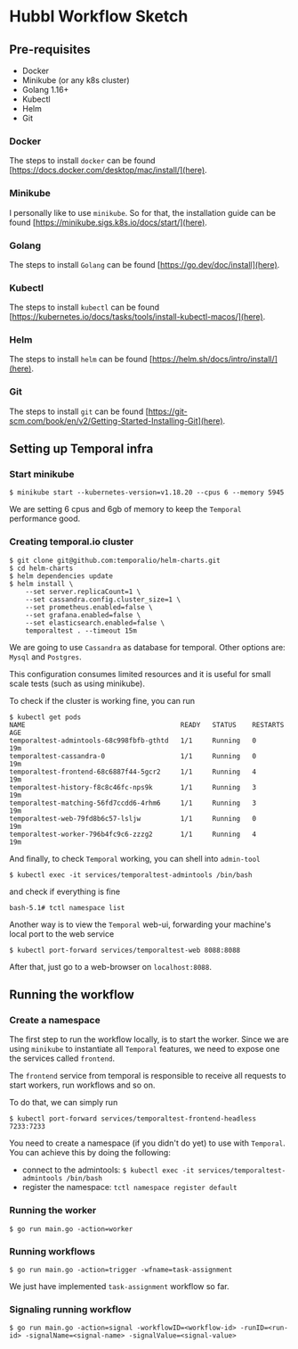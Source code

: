 # Hubbl Workflow Sketch

## Pre-requisites
- Docker
- Minikube (or any k8s cluster)
- Golang 1.16+
- Kubectl
- Helm
- Git

### Docker

The steps to install `docker` can be found [https://docs.docker.com/desktop/mac/install/](here).

### Minikube

I personally like to use `minikube`. So for that, the installation guide can be found [https://minikube.sigs.k8s.io/docs/start/](here).

### Golang

The steps to install `Golang` can be found [https://go.dev/doc/install](here).

### Kubectl

The steps to install `kubectl` can be found [https://kubernetes.io/docs/tasks/tools/install-kubectl-macos/](here).

### Helm

The steps to install `helm` can be found [https://helm.sh/docs/intro/install/](here).

### Git

The steps to install `git` can be found [https://git-scm.com/book/en/v2/Getting-Started-Installing-Git](here).

## Setting up Temporal infra

### Start minikube

```
$ minikube start --kubernetes-version=v1.18.20 --cpus 6 --memory 5945
```

We are setting 6 cpus and 6gb of memory to keep the `Temporal` performance good.

### Creating temporal.io cluster

```
$ git clone git@github.com:temporalio/helm-charts.git
$ cd helm-charts
$ helm dependencies update
$ helm install \
    --set server.replicaCount=1 \
    --set cassandra.config.cluster_size=1 \
    --set prometheus.enabled=false \
    --set grafana.enabled=false \
    --set elasticsearch.enabled=false \
    temporaltest . --timeout 15m
```

We are going to use `Cassandra` as database for temporal. Other options are: `Mysql` and `Postgres`.

This configuration consumes limited resources and it is useful for small scale tests (such as using minikube).


To check if the cluster is working fine, you can run

```
$ kubectl get pods
NAME                                       READY   STATUS    RESTARTS   AGE
temporaltest-admintools-68c998fbfb-gthtd   1/1     Running   0          19m
temporaltest-cassandra-0                   1/1     Running   0          19m
temporaltest-frontend-68c6887f44-5gcr2     1/1     Running   4          19m
temporaltest-history-f8c8c46fc-nps9k       1/1     Running   3          19m
temporaltest-matching-56fd7ccdd6-4rhm6     1/1     Running   3          19m
temporaltest-web-79fd8b6c57-lsljw          1/1     Running   0          19m
temporaltest-worker-796b4fc9c6-zzzg2       1/1     Running   4          19m
```

And finally, to check `Temporal` working, you can shell into `admin-tool`

```
$ kubectl exec -it services/temporaltest-admintools /bin/bash
```

and check if everything is fine

```
bash-5.1# tctl namespace list
```

Another way is to view the `Temporal` web-ui, forwarding your machine's local port to the web service

``` 
$ kubectl port-forward services/temporaltest-web 8088:8088
```

After that, just go to a web-browser on `localhost:8088`.

## Running the workflow

### Create a namespace

The first step to run the workflow locally, is to start the worker. Since we are using `minikube` to instantiate all `Temporal` features, we need to expose one the services called `frontend`.


The `frontend` service from temporal is responsible to receive all requests to start workers, run workflows and so on.

To do that, we can simply run

```
$ kubectl port-forward services/temporaltest-frontend-headless 7233:7233
```

You need to create a namespace (if you didn't do yet) to use with `Temporal`. You can achieve this by doing the following:

- connect to the admintools: `$ kubectl exec -it services/temporaltest-admintools /bin/bash`
- register the namespace: `tctl namespace register default`

### Running the worker

```
$ go run main.go -action=worker
```

### Running workflows

```
$ go run main.go -action=trigger -wfname=task-assignment
```

We just have implemented `task-assignment` workflow so far.

### Signaling running workflow

```
$ go run main.go -action=signal -workflowID=<workflow-id> -runID=<run-id> -signalName=<signal-name> -signalValue=<signal-value>
```